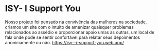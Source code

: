 # ISY- I Support You 
Nosso projeto foi pensado na convivência das mulheres na sociedade, criamos um site com o intuito de amenizar quaisquer problemas relacionados ao assédio e proporcionar apoio umas às outras, um local de fala onde pode se sentir confortável para relatar seus depoimentos anonimamente ou não.
https://isy--i-support-you.web.app/

